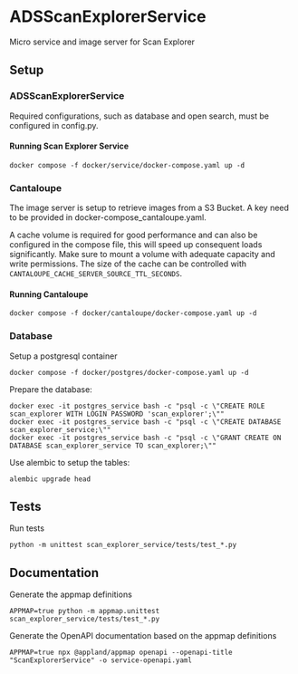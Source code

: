 # ADSScanExplorerService

Micro service and image server for Scan Explorer
## Setup

### ADSScanExplorerService

Required configurations, such as database and open search, must be configured in config.py.

#### Running Scan Explorer Service
```
docker compose -f docker/service/docker-compose.yaml up -d
```

### Cantaloupe

The image server is setup to retrieve images from a S3 Bucket. A key need to be provided in docker-compose_cantaloupe.yaml.

A cache volume is required for good performance and can also be configured in the compose file, this will speed up consequent loads significantly. Make sure to mount a volume with adequate capacity and write permissions. The size of the cache can be controlled with ```CANTALOUPE_CACHE_SERVER_SOURCE_TTL_SECONDS```.

#### Running Cantaloupe
```
docker compose -f docker/cantaloupe/docker-compose.yaml up -d
```

### Database
Setup a postgresql container
```
docker compose -f docker/postgres/docker-compose.yaml up -d
```

Prepare the database:

```
docker exec -it postgres_service bash -c "psql -c \"CREATE ROLE scan_explorer WITH LOGIN PASSWORD 'scan_explorer';\""
docker exec -it postgres_service bash -c "psql -c \"CREATE DATABASE scan_explorer_service;\""
docker exec -it postgres_service bash -c "psql -c \"GRANT CREATE ON DATABASE scan_explorer_service TO scan_explorer;\""
```

Use alembic to setup the tables:
```
alembic upgrade head
```

## Tests

Run tests

```
python -m unittest scan_explorer_service/tests/test_*.py
```

## Documentation

Generate the appmap definitions

```
APPMAP=true python -m appmap.unittest scan_explorer_service/tests/test_*.py
```

Generate the OpenAPI documentation based on the appmap definitions

```
APPMAP=true npx @appland/appmap openapi --openapi-title "ScanExplorerService" -o service-openapi.yaml
```